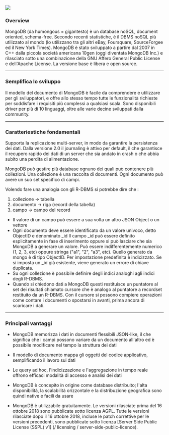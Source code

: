  <img src="https://www.ovhcloud.com/sites/default/files/styles/text_media_horizontal/public/2021-05/MongoDB_Logo_FullColorBlack_RGB-4td3yuxzjs.png"></img>
 
 
 ### Overview
MongoDB (da humongous = gigantesto) è un database noSQL, document oriented, schema-free. 
Secondo recenti statistiche, è il DBMS noSQL più utilizzato al mondo (lo utilizzano tra gli altri eBay,
Foursquare, SourceForgee ed il New York Times). 
MongoDB è stato sviluppato a partire dal 2007 in C++ dalla piccola società americana 10gen (oggi
diventata MongoDB Inc.) e rilasciato sotto una combinazione della GNU Affero General Public License e
dell'Apache License. La versione base è libera e open source.

---------------------------------------------------------------------------------------------------
 
### Semplifica lo sviluppo
Il modello del documento di MongoDB è facile da comprendere e utilizzare per gli sviluppatori, e offre allo stesso tempo tutte le funzionalità richieste per soddisfare i requisiti più complessi a qualsiasi scala. Sono disponibili driver per più di 10 linguaggi, oltre alle varie decine sviluppati dalla community.

---------------------------------------------------------------------------------------------------

### Caratteriestiche fondamentali
Supporta la replicazione multi-server, in modo da garantire la persistenza dei dati.
Dalla versione 2.0 il journaling è attivo per default, il che garantisce il recupero rapido dei dati di un server
che sia andato in crash o che abbia subito una perdita di alimentazione.

MongoDB può gestire più database ognuno dei quali può contenere più collezioni.
Una collezione è una raccolta di documenti. Ogni documento può avere un suo set specifico di campi.

Volendo fare una analogia con gli R-DBMS si potrebbe dire che :
1. collezione -> tabella
2.  documento -> riga (record della tabella)
3. campo -> campo del record

- Il valore di un campo può essere a sua volta un altro JSON Object o un vettore
- Ogni documento deve essere identificato da un valore univoco, detto ObjectID e denominato _id
Il campo _id può essere definito esplicitamente in fase di inserimento oppure si può lasciare che sia
MongoDB a generare un valore. Può essere indifferentemente numerico (1, 2, 3, etc) oppure stringa
("a1", "2", "a3", etc). Quello generato da mongo è di tipo ObjectID. Per impostazione predefinita è
indicizzato. Se si imposta un _id già esistente, viene generato un errore di chiave duplicata.
- Su ogni collezione è possibile definire degli indici analoghi agli indici degli R-DBMS.
- Quando si chiedono dati a MongoDB questi restituisce un puntatore al set dei risultati chiamato
cursore che è analogo al puntatore a recordset restituito da un R-DBMS. Con il cursore si possono
compiere operazioni come contare i documenti o spostarsi in avanti, prima ancora di scaricare i dati.

---------------------------------------------------------------------------------------------------

### Principali vantaggi
- MongoDB memorizza i dati in documenti flessibili JSON-like, il che significa che i campi possono variare da un documento all'altro ed è possibile modificare nel tempo la struttura dei dati

- Il modello di documento mappa gli oggetti del codice applicativo, semplificando il lavoro sui dati

- Le query ad hoc, l'indicizzazione e l'aggregazione in tempo reale offrono efficaci modalità di accesso e analisi dei dati

- MongoDB è concepito in origine come database distribuito; l'alta disponibilità, la scalabilità orizzontale e la distribuzione geografica sono quindi native e facili da usare

- MongoDB è utilizzabile gratuitamente. Le versioni rilasciate prima del 16 ottobre 2018 sono pubblicate sotto licenza AGPL. Tutte le versioni rilasciate dopo il 16 ottobre 2018, incluse le patch correttive per le versioni precedenti, sono pubblicate sotto licenza [Server Side Public License (SSPL) v1] (/ licensing / server-side-public-licence).
